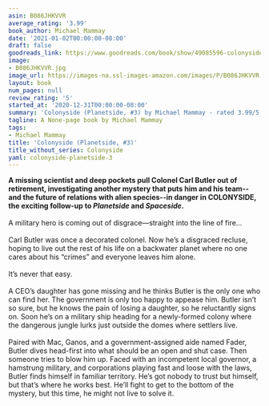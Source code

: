 ```yaml
---
asin: B086JHKVVR
average_rating: '3.99'
book_author: Michael Mammay
date: '2021-01-02T00:00:00-08:00'
draft: false
goodreads_link: https://www.goodreads.com/book/show/49085596-colonyside
image:
- B086JHKVVR.jpg
image_url: https://images-na.ssl-images-amazon.com/images/P/B086JHKVVR.01._SCLZZZZZZZ.jpg
layout: book
num_pages: null
review_rating: '5'
started_at: '2020-12-31T00:00:00-08:00'
summary: 'Colonyside (Planetside, #3) by Michael Mammay - rated 3.99/5 on Goodreads'
tagline: A None-page book by Michael Mammay
tags:
- Michael Mammay
title: 'Colonyside (Planetside, #3)'
title_without_series: Colonyside
yaml: colonyside-planetside-3
---
```


<strong>A missing scientist and deep pockets pull Colonel Carl Butler out of retirement, investigating another mystery that puts him and his team--and the future of relations with alien species--in danger in COLONYSIDE, the exciting follow-up to <em>Planetside</em> and <em>Spaceside</em>.</strong><br /><br />A military hero is coming out of disgrace—straight into the line of fire…<br /><br />Carl Butler was once a decorated colonel. Now he’s a disgraced recluse, hoping to live out the rest of his life on a backwater planet where no one cares about his “crimes” and everyone leaves him alone.<br /><br />It’s never that easy.<br /><br />A CEO’s daughter has gone missing and he thinks Butler is the only one who can find her. The government is only too happy to appease him. Butler isn’t so sure, but he knows the pain of losing a daughter, so he reluctantly signs on. Soon he’s on a military ship heading for a newly-formed colony where the dangerous jungle lurks just outside the domes where settlers live.<br /><br />Paired with Mac, Ganos, and a government-assigned aide named Fader, Butler dives head-first into what should be an open and shut case. Then someone tries to blow him up. Faced with an incompetent local governor, a hamstrung military, and corporations playing fast and loose with the laws, Butler finds himself in familiar territory. He’s got nobody to trust but himself, but that’s where he works best. He’ll fight to get to the bottom of the mystery, but this time, he might not live to solve it.